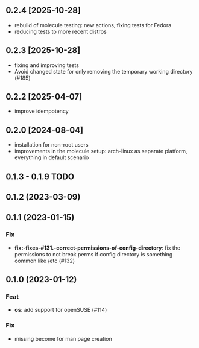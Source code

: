 ## 0.2.4 [2025-10-28]

- rebuild of molecule testing: new actions, fixing tests for Fedora
- reducing tests to more recent distros

## 0.2.3 [2025-10-28]

- fixing and improving tests
- Avoid changed state for only removing the temporary working directory (#185)

## 0.2.2 [2025-04-07]

- improve idempotency

## 0.2.0 [2024-08-04]

- installation for non-root users
- improvements in the molecule setup: arch-linux as separate platform, everything in default scenario

## 0.1.3 - 0.1.9 TODO

## 0.1.2 (2023-03-09)

## 0.1.1 (2023-01-15)

### Fix

- **fix:-fixes-#131.-correct-permissions-of-config-directory**: fix the permissions to not break perms if config directory is something common like /etc (#132)

## 0.1.0 (2023-01-12)

### Feat

- **os**: add support for openSUSE (#114)

### Fix

- missing become for man page creation
